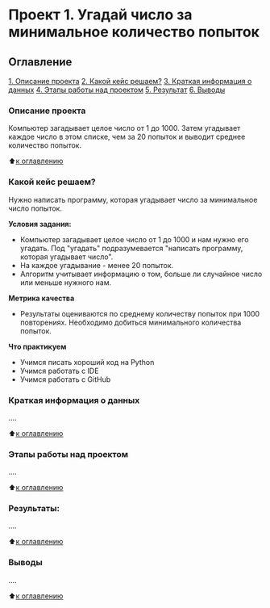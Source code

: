 # Проект 1. Угадай число за минимальное количество попыток

## Оглавление
[1. Описание проекта](https://github.com/Serg-NSD/sf_data_science/tree/main/project_1/readme.md#Описание-проекта)
[2. Какой кейс решаем?](https://github.com/Serg-NSD/sf_data_science/tree/main/project_1/readme.md#Какой-кейс-решаем)
[3. Краткая информация о данных](https://github.com/Serg-NSD/sf_data_science/tree/main/project_1/readme.md#Краткая-информация-о-данных)
[4. Этапы работы над проектом](https://github.com/Serg-NSD/sf_data_science/tree/main/project_1/readme.md#Этапы-работы-над-проектом)
[ 5. Результат](https://github.com/Serg-NSD/sf_data_science/tree/main/project_1/readme.md#Результат)
[ 6. Выводы](https://github.com/Serg-NSD/sf_data_science/tree/main/project_1/readme.md#Выводы)

### Описание проекта
Компьютер загадывает целое число от 1 до 1000. Затем угадывает каждое число в этом списке, чем за 20 попыток и выводит среднее количество попыток.

:arrow_up:[к оглавлению](https://github.com/Serg-NSD/sf_data_science/tree/main/project_1/readme.md#Оглавление)


### Какой кейс решаем?
Нужно написать программу, которая угадывает число за минимальное число попыток.

**Условия задания:**
- Компьютер загадывает целое число от 1 до 1000 и нам нужно его угадать. Под "угадать" подразумевается "написать программу, которая угадывает число".
- На каждое угадывание - менее 20 попыток.
- Алгоритм учитывает информацию о том, больше ли случайное число или меньше нужного нам.

**Метрика качества**
* Результаты оцениваются по среднему количеству попыток при 1000 повторениях. Необходимо добиться минимального количества попыток.

**Что практикуем**
* Учимся писать хороший код на Python
* Учимся работать с IDE
* Учимся работать с GitHub


### Краткая информация о данных
....

:arrow_up:[к оглавлению](https://github.com/Serg-NSD/sf_data_science/tree/main/project_1/readme.md#Оглавление)


### Этапы работы над проектом
....

:arrow_up:[к оглавлению](https://github.com/Serg-NSD/sf_data_science/tree/main/project_1/readme.md#Оглавление)


### Результаты:
....

:arrow_up:[к оглавлению](https://github.com/Serg-NSD/sf_data_science/tree/main/project_1/readme.md#Оглавление)


### Выводы
....

:arrow_up:[к оглавлению](https://github.com/Serg-NSD/sf_data_science/tree/main/project_1/readme.md#Оглавление)
